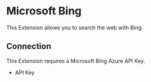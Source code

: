 # Microsoft Bing

This Extension allows you to search the web with Bing.

## Connection

This Extension requires a Microsoft Bing Azure API Key.

- API Key